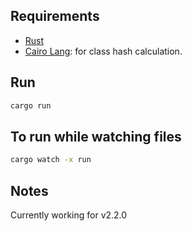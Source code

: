 ## Requirements

- [Rust](https://www.rust-lang.org/tools/install)
- [Cairo Lang](https://www.cairo-lang.org/docs/quickstart.html#quickstart): for class hash calculation.

## Run

```bash  
cargo run  
``` 
## To run while watching files
 
```bash
cargo watch -x run 
``` 

## Notes

Currently working for v2.2.0   
